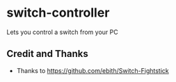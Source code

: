 # switch-controller

Lets you control a switch from your PC


## Credit and Thanks
* Thanks to https://github.com/ebith/Switch-Fightstick